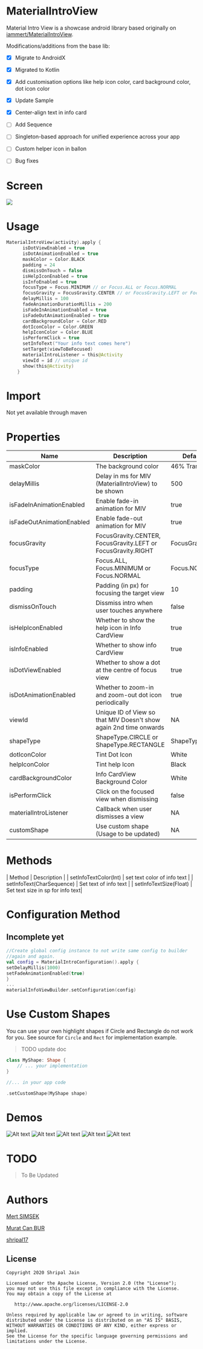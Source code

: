 # MaterialIntroView
Material Intro View is a showcase android library based originally on [iammert/MaterialIntroView](https://github.com/iammert/MaterialIntroView).

Modifications/additions from the base lib:
- [x] Migrate to AndroidX
- [x] Migrated to Kotlin
- [x] Add customisation options like help icon color, card background color, dot icon color
- [x] Update Sample
- [x] Center-align text in info card
- [ ] Add Sequence
- [ ] Singleton-based approach for unified experience across your app
- [ ] Custom helper icon in ballon
- [ ] Bug fixes


# Screen
<img src="https://raw.githubusercontent.com/shripal17/MaterialIntroView/master/art/materialintroviewgif.gif"/>

# Usage
```kotlin
MaterialIntroView(activity).apply {
      isDotViewEnabled = true
      isDotAnimationEnabled = true
      maskColor = Color.BLACK
      padding = 24
      dismissOnTouch = false
      isHelpIconEnabled = true
      isInfoEnabled = true
      focusType = Focus.MINIMUM // or Focus.ALL or Focus.NORMAL
      focusGravity = FocusGravity.CENTER // or FocusGravity.LEFT or FocusGravity.RIGHT
      delayMillis = 100
      fadeAnimationDurationMillis = 200
      isFadeInAnimationEnabled = true
      isFadeOutAnimationEnabled = true
      cardBackgroundColor = Color.RED
      dotIconColor = Color.GREEN
      helpIconColor = Color.BLUE
      isPerformClick = true
      setInfoText("Your info text comes here")
      setTarget(viewToBeFocused)
      materialIntroListener = this@Activity
      viewId = id // unique id
      show(this@Activity)
    }
```

# Import
Not yet available through maven

# Properties
| Name        | Description                    | Default Value |
|-------------|--------------------------------|---------------|
|maskColor    | The background color           | 46% Transparent |
|delayMillis  | Delay in ms for MIV (MaterialIntroView) to be shown  | 500 |
| isFadeInAnimationEnabled | Enable fade-in animation for MIV | true |
| isFadeOutAnimationEnabled | Enable fade-out animation for MIV | true |
|focusGravity | FocusGravity.CENTER, FocusGravity.LEFT or FocusGravity.RIGHT | FocusGravity.CENTER |
| focusType | Focus.ALL, Focus.MINIMUM or Focus.NORMAL | Focus.NORMAL|
| padding | Padding (in px) for focusing the target view | 10 |
| dismissOnTouch | Dissmiss intro when user touches anywhere | false |
| isHelpIconEnabled| Whether to show the help icon in Info CardView | true |
| isInfoEnabled | Whether to show info CardView | true |
| isDotViewEnabled | Whether to show a dot at the centre of focus view | true |
| isDotAnimationEnabled | Whether to zoom-in and zoom-out dot icon periodically | true |
| viewId | Unique ID of View so that MIV Doesn't show again 2nd time onwards | NA |
| shapeType | ShapeType.CIRCLE or ShapeType.RECTANGLE | ShapeType.CIRCLE |
| dotIconColor | Tint Dot Icon | White |
| helpIconColor | Tint help Icon | Black |
| cardBackgroundColor | Info CardView Background Color | White |
| isPerformClick | Click on the focused view when dismissing | false |
| materialIntroListener | Callback when user dismisses a view | NA |
| customShape | Use custom shape (Usage to be updated) | NA |

# Methods
| Method        | Description                    |
| setInfoTextColor(Int) | set text color of info text |
| setInfoText(CharSequence) | Set text of info text |
| setInfoTextSize(Float) | Set text size in sp for info text|

# Configuration Method
## Incomplete yet
```kotlin
//Create global config instance to not write same config to builder
//again and again.
val config = MaterialIntroConfiguration().apply {
setDelayMillis(1000)
setFadeAnimationEnabled(true)
}
...
materialInfoViewBuilder.setConfiguration(config)
```

# Use Custom Shapes
You can use your own highlight shapes if Circle and Rectangle do not work for you. See source for `Circle` and `Rect` for implementation example.
> TODO update doc
```kotlin
class MyShape: Shape {
    // ... your implementation
}

//... in your app code

.setCustomShape(MyShape shape)

```

# Demos
![Alt text](/art/art_drawer.png?raw=true)
![Alt text](/art/art_focus_all.png?raw=true)
![Alt text](/art/art_focus_normal.png?raw=true)
![Alt text](/art/art_gravity_left.png?raw=true)
![Alt text](/art/art_rectangle.png?raw=true)
# TODO
> To Be Updated

# Authors

[Mert SIMSEK](https://github.com/iammert)

[Murat Can BUR](https://github.com/muratcanbur)

[shripal17](https://github.com/shripal17)

License
--------


    Copyright 2020 Shripal Jain

    Licensed under the Apache License, Version 2.0 (the "License");
    you may not use this file except in compliance with the License.
    You may obtain a copy of the License at

       http://www.apache.org/licenses/LICENSE-2.0

    Unless required by applicable law or agreed to in writing, software
    distributed under the License is distributed on an "AS IS" BASIS,
    WITHOUT WARRANTIES OR CONDITIONS OF ANY KIND, either express or implied.
    See the License for the specific language governing permissions and
    limitations under the License.







